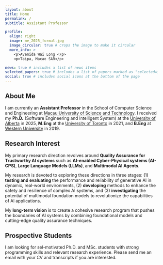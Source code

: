 ```yaml
---
layout: about
title: Home
permalink: /
subtitle: Assistant Professor

profile:
  align: right
  image: me_2025_formal.jpg
  image_circular: true # crops the image to make it circular
  more_info: >
    <p>Avenida Wai Long </p>
    <p>Taipa, Macao SAR</p>

news: true # includes a list of news items
selected_papers: true # includes a list of papers marked as "selected={true}"
social: true # includes social icons at the bottom of the page
---
```


## About Me

I am currently an **Assistant Professor** in the School of Computer Science and Engineering at [Macau University of Science and Technology](https://www.must.edu.mo/index.html?locale=en_US). 
I received my **Ph.D.** (Software Engineering and Intelligent System) at the [University of Alberta](https://www.ualberta.ca/index.html) in 2025, **M.Eng** at the [University of Toronto](https://www.utoronto.ca/) in 2021, and **B.Eng** at [Western University](https://www.uwo.ca/index.html) in 2019.
<!-- I am grateful for the support from the [Alberta Machine Intelligence Institute (Amii)](https://www.amii.ca/) and [Future Energy System (FES)](https://www.futureenergysystems.ca/). -->

## Research Interest

My primary research direction revolves around **Quality Assurance for Trustworthy AI systems** such as **AI-enabled Cyber-Physical systems (AI-CPS)**, **Large Language Models (LLMs)**, and **Multimodal AI Agents**.

<!-- Two questions keep me up at night and encourage me to explore further, namely, 
**(1) How to safeguard the quality of sophisticated AI Systems?** and 
**(2) What is the best practice of cyber-physical interaction?** -->

My research is devoted to exploring these directions in three stages: 
(1) **testing and evaluating** the performance and reliability of generative AI in dynamic, real-world environments, 
(2) **developing** methods to enhance the safety and resilience of complex AI systems, and 
(3) **investigating** the potential of multimodal foundation models to revolutionize the capabilities of AI applications.

My **long-term vision** is to create a cohesive research program that pushes the boundaries of AI
systems by combining foundational models and cutting-edge quality assurance techniques.

## Prospective Students
I am looking for sel-motivated Ph.D. and MSc. students with strong programming skills and relevant research experience. 
Please send me an email with your CV and transcripts if you are interested.


<!-- Put your address / P.O. box / other info right below your picture. You can also disable any of these elements by editing `profile` property of the YAML header of your `_pages/about.md`. Edit `_bibliography/papers.bib` and Jekyll will render your [publications page](/al-folio/publications/) automatically.

Link to your social media connections, too. This theme is set up to use [Font Awesome icons](https://fontawesome.com/) and [Academicons](https://jpswalsh.github.io/academicons/), like the ones below. Add your Facebook, Twitter, LinkedIn, Google Scholar, or just disable all of them. -->
